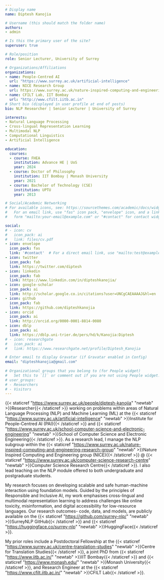 ```yaml
---
# Display name
name: Diptesh Kanojia

# Username (this should match the folder name)
authors:
- admin 

# Is this the primary user of the site?
superuser: true

# Role/position
role: Senior Lecturer, University of Surrey

# Organizations/Affiliations
organizations:
- name: People-Centred AI
  url: "https://www.surrey.ac.uk/artificial-intelligence"
- name: NICE Research Group
  url: https://www.surrey.ac.uk/nature-inspired-computing-and-engineering-research-group/natural-language-processing
- name: CFILT Lab, IIT Bombay
  url: "http://www.cfilt.iitb.ac.in"
# Short bio (displayed in user profile at end of posts)
bio: NLP Researcher | Senior Lecturer | University of Surrey

interests:
- Natural Language Processing 
- Cross-lingual Representation Learning
- Multimodal NLP
- Computational Linguistics
- Artificial Intelligence

education:
  courses:
  - course: FHEA
    institution: Advance HE | UoS
    year: 2024
  - course: Doctor of Philosophy
    institution: IIT Bombay | Monash University
    year: 2021
  - course: Bachelor of Technology (CSE)
    institution: UPTU
    year: 2013

# Social/Academic Networking
# For available icons, see: https://sourcethemes.com/academic/docs/widgets/#icons
#   For an email link, use "fas" icon pack, "envelope" icon, and a link in the
#   form "mailto:your-email@example.com" or "#contact" for contact widget.

social:
# - icon: cv
#   icon_pack: ai
#   link: files/cv.pdf
- icon: envelope
  icon_pack: fas
  link: '#contact'  # For a direct email link, use "mailto:test@example.org".
- icon: twitter
  icon_pack: fab
  link: https://twitter.com/diptesh
- icon: linkedin
  icon_pack: fab
  link: https://www.linkedin.com/in/dipteshkanojia/
- icon: google-scholar
  icon_pack: ai
  link: http://scholar.google.co.in/citations?user=UNCgCAEAAAAJ&hl=en
- icon: github
  icon_pack: fab
  link: https://github.com/dipteshkanojia
- icon: orcid
  icon_pack: ai
  link: http://orcid.org/0000-0001-8814-0080
- icon: dblp
  icon_pack: ai
  link: https://dblp.uni-trier.de/pers/hd/k/Kanojia:Diptesh
# - icon: researchgate
#   icon_pack: ai
#   link: https://www.researchgate.net/profile/Diptesh_Kanojia

# Enter email to display Gravatar (if Gravatar enabled in Config)
email: "dipteshkanojia@gmail.com"
  
# Organizational groups that you belong to (for People widget)
#   Set this to `[]` or comment out if you are not using People widget.  
# user_groups:
# - Researchers
# - Visitors
---
```

{{< staticref "https://www.surrey.ac.uk/people/diptesh-kanojia" "newtab" >}}Researcher{{< /staticref >}} working on problems within areas of Natural Language Processing (NLP) and Machine Learning (ML) at the {{< staticref "https://www.surrey.ac.uk/artificial-intelligence" "newtab" >}}Institute for People-Centred AI (PAI){{< /staticref >}} and {{< staticref "https://www.surrey.ac.uk/school-computer-science-and-electronic-engineering" "newtab" >}}School of Computer Science and Electronic Engineering{{< /staticref >}}. As a research lead, I manage the NLP subgroup within the {{< staticref "https://www.surrey.ac.uk/nature-inspired-computing-and-engineering-research-group" "newtab" >}}Nature Inspired Computing and Engineering group (NICE){{< /staticref >}} @ {{< staticref "https://www.surrey.ac.uk/computer-science-research-centre" "newtab" >}}Computer Science Research Centre{{< /staticref >}}. I also lead teaching on the NLP module offered to both undergraduate and postgraduate students. 

My research focuses on developing scalable and safe human-machine interaction using foundation models. Guided by the principles of Responsible and Inclusive AI, my work emphasises cross-lingual and multimodal representation learning to address challenges like online toxicity, misinformation, and digital accessibility for low-resource languages. Our research outcomes- code, data, and models, are publicly available on the {{< staticref "https://github.com/surrey-nlp/" "newtab" >}}SurreyNLP GitHub{{< /staticref >}} and  {{< staticref "https://huggingface.co/surrey-nlp" "newtab" >}}HuggingFace{{< /staticref >}}.

My prior roles include a Postdoctoral Fellowship at the {{< staticref "https://www.surrey.ac.uk/centre-translation-studies" "newtab" >}}Centre for Translation Studies{{< /staticref >}}, a joint PhD from {{< staticref "https://www.iitb.ac.in/" "newtab" >}}IIT Bombay{{< /staticref >}} and {{< staticref "https://www.monash.edu/" "newtab" >}}Monash University{{< /staticref >}}, and Research Engineer at the {{< staticref "https://www.cfilt.iitb.ac.in/" "newtab" >}}CFILT Lab{{< /staticref >}}.